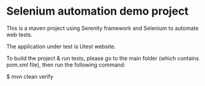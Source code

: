 # Selenium automation demo project

This is a maven project using Serenity framework and Selenium to automate web tests.

The application under test is Utest website.

To build the project & run tests, please go to the main folder (which contains pom.xml file), then run the following command:

$ mvn clean verify